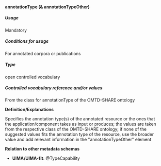#### annotationType \(& annotationTypeOther\)

##### Usage

Mandatory

##### Conditions for usage

For annotated corpora or publications

##### Type

open controlled vocabulary

##### Controlled vocabulary reference and/or values

From the class for annotationType of the OMTD-SHARE ontology

**Definition/Explanations**

Specifies the annotation type\(s\) of the annotated resource or the ones that the application/component takes as input or produces; the values are taken from the respective class of the OMTD-SHARE ontology; if none of the suggested values fits the annotation type of the resource, use the broader value and add relevant information in the "annotationTypeOther" element

**Relation to other metadata schemas**

* **UIMA/UIMA-fit:** @TypeCapability



